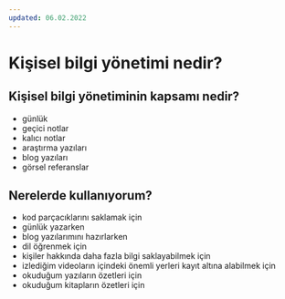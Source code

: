 ```yaml
---
updated: 06.02.2022
---
```

# Kişisel bilgi yönetimi nedir?


## Kişisel bilgi yönetiminin kapsamı nedir?
- günlük
- geçici notlar
- kalıcı notlar
- araştırma yazıları
- blog yazıları
- görsel referanslar

## Nerelerde kullanıyorum?
- kod parçacıklarını saklamak için
- günlük yazarken
- blog yazılarımını hazırlarken
- dil öğrenmek için
- kişiler hakkında daha fazla bilgi saklayabilmek için 
- izlediğim videoların içindeki önemli yerleri kayıt altına alabilmek için
- okuduğum yazıların özetleri için
- okuduğum kitapların özetleri için